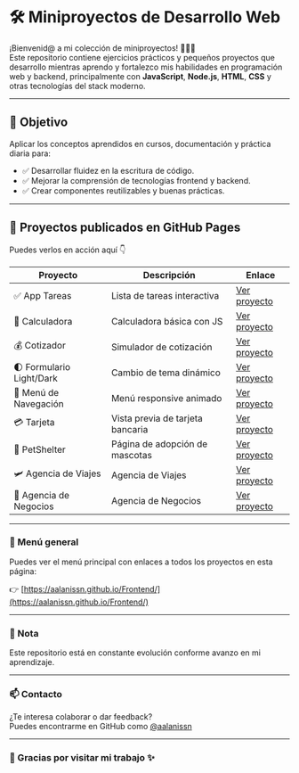 # 🛠️ Miniproyectos de Desarrollo Web

¡Bienvenid@ a mi colección de miniproyectos! 👩‍💻✨  
Este repositorio contiene ejercicios prácticos y pequeños proyectos que desarrollo mientras aprendo y fortalezco mis habilidades en programación web y backend, principalmente con **JavaScript**, **Node.js**, **HTML**, **CSS** y otras tecnologías del stack moderno.

---

## 🎯 Objetivo

Aplicar los conceptos aprendidos en cursos, documentación y práctica diaria para:

- ✅ Desarrollar fluidez en la escritura de código.
- ✅ Mejorar la comprensión de tecnologías frontend y backend.
- ✅ Crear componentes reutilizables y buenas prácticas.

---

## 🚀 Proyectos publicados en GitHub Pages

Puedes verlos en acción aquí 👇

| Proyecto | Descripción | Enlace |
|----------|-------------|--------|
| ✅ App Tareas | Lista de tareas interactiva | [Ver proyecto](https://aalanissn.github.io/frontend/app_tareas/) |
| 🧮 Calculadora | Calculadora básica con JS | [Ver proyecto](https://aalanissn.github.io/frontend/calculadora/) |
| 💰 Cotizador | Simulador de cotización | [Ver proyecto](https://aalanissn.github.io/frontend/cotizador/) |
| 🌓 Formulario Light/Dark | Cambio de tema dinámico | [Ver proyecto](https://aalanissn.github.io/frontend/formulario_dark_light/) |
| 📱 Menú de Navegación | Menú responsive animado | [Ver proyecto](https://aalanissn.github.io/frontend/menuNavegación/) |
| 💳 Tarjeta | Vista previa de tarjeta bancaria | [Ver proyecto](https://aalanissn.github.io/frontend/tarjeta/) |
| 🐩 PetShelter | Página de adopción de mascotas | [Ver proyecto](https://aalanissn.github.io/frontend/petshelter/) |
| 🛩️ Agencia de Viajes | Agencia de Viajes | [Ver proyecto](https://aalanissn.github.io/frontend/petshelter/) |
| 📱 Agencia de Negocios | Agencia de Negocios | [Ver proyecto](https://aalanissn.github.io/frontend/petshelter/) |

---

### 🧭 Menú general

Puedes ver el menú principal con enlaces a todos los proyectos en esta página:

👉 [https://aalanissn.github.io/Frontend/](https://aalanissn.github.io/Frontend/)

---

### 📌 Nota

Este repositorio está en constante evolución conforme avanzo en mi aprendizaje.

---

### 📫 Contacto

¿Te interesa colaborar o dar feedback?  
Puedes encontrarme en GitHub como [@aalanissn](https://github.com/aalanissn)

---

### 🌱 Gracias por visitar mi trabajo ✨
